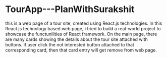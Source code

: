 # TourApp---PlanWithSurakshit
this is a web page of a tour site, created using React.js technologies.
In this React.js technology based web page, i tried to build a real-world project to showcase the functunilities of React framework.
On the main page, there are many cards showing the details about the tour site attached with buttons. 
if user click the not interested button attached to that corresponding card, then that card entry will get remove from web page.
